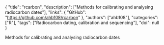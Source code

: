 {
  "title": "rcarbon",
  "description": ["Methods for calibrating and analysing radiocarbon dates"],
  "links": {
    "GitHub": "https://github.com/ahb108/rcarbon"
  },
  "authors": ["ahb108"],
  "categories": ["R"],
  "tags": ["Radiocarbon dating, calibration and sequencing"],
  "doi": null
}

<!-- Generated by csv2md.R – do not edit by hand -->

Methods for calibrating and analysing radiocarbon dates